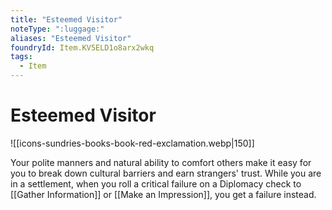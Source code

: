 ```yaml
---
title: "Esteemed Visitor"
noteType: ":luggage:"
aliases: "Esteemed Visitor"
foundryId: Item.KV5ELD1o8arx2wkq
tags:
  - Item
---
```


# Esteemed Visitor
![[icons-sundries-books-book-red-exclamation.webp|150]]

Your polite manners and natural ability to comfort others make it easy for you to break down cultural barriers and earn strangers' trust. While you are in a settlement, when you roll a critical failure on a Diplomacy check to [[Gather Information]] or [[Make an Impression]], you get a failure instead.
